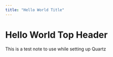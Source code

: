 ```yaml
---
title: "Hello World Title"
---
```


# Hello World Top Header

This is a test note to use while setting up Quartz